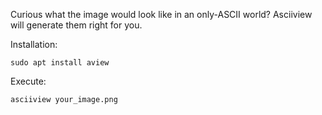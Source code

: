 Curious what the image would look like in an only-ASCII world? Asciiview will generate them right for you.



Installation:

```
sudo apt install aview
```

Execute:

```
asciiview your_image.png
```
